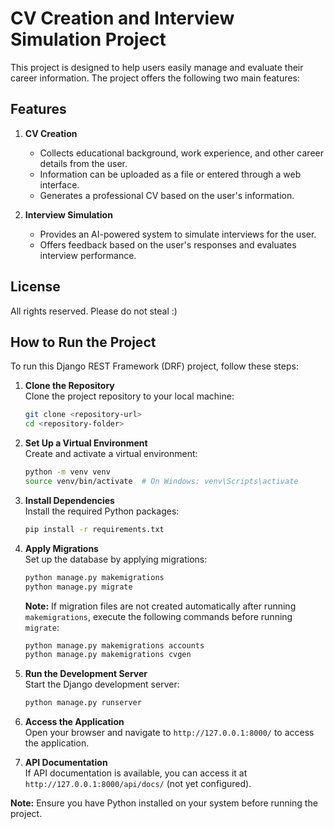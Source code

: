 # CV Creation and Interview Simulation Project

This project is designed to help users easily manage and evaluate their career information. The project offers the following two main features:

## Features
1. **CV Creation**  
    - Collects educational background, work experience, and other career details from the user.  
    - Information can be uploaded as a file or entered through a web interface.  
    - Generates a professional CV based on the user's information.

2. **Interview Simulation**  
    - Provides an AI-powered system to simulate interviews for the user.  
    - Offers feedback based on the user's responses and evaluates interview performance.

## License
All rights reserved. Please do not steal :) 


## How to Run the Project

To run this Django REST Framework (DRF) project, follow these steps:

1. **Clone the Repository**  
    Clone the project repository to your local machine:
    ```bash
    git clone <repository-url>
    cd <repository-folder>
    ```

2. **Set Up a Virtual Environment**  
    Create and activate a virtual environment:
    ```bash
    python -m venv venv
    source venv/bin/activate  # On Windows: venv\Scripts\activate
    ```

3. **Install Dependencies**  
    Install the required Python packages:
    ```bash
    pip install -r requirements.txt
    ```

4. **Apply Migrations**  
    Set up the database by applying migrations:
    ```bash
    python manage.py makemigrations
    python manage.py migrate
    ```
    **Note:** If migration files are not created automatically after running `makemigrations`, execute the following commands before running `migrate`:
    ```bash
    python manage.py makemigrations accounts
    python manage.py makemigrations cvgen
    ```

5. **Run the Development Server**  
    Start the Django development server:
    ```bash
    python manage.py runserver
    ```

6. **Access the Application**  
    Open your browser and navigate to `http://127.0.0.1:8000/` to access the application.

7. **API Documentation**  
    If API documentation is available, you can access it at `http://127.0.0.1:8000/api/docs/` (not yet configured).

**Note:** Ensure you have Python installed on your system before running the project.



